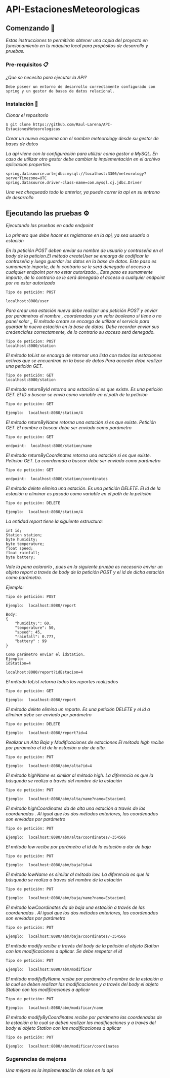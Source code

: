 # API-EstacionesMeteorologicas


## Comenzando 🚀

_Estas instrucciones te permitirán obtener una copia del proyecto en funcionamiento en tu máquina local para propósitos de desarrollo y pruebas._


### Pre-requisitos 📋

_¿Que se necesita para ejecutar la API?_

```
Debe poseer un entorno de desarrollo correctamente configurado con spring y un gestor de bases de datos relacional.
```

### Instalación 🔧

_Clonar el repositorio_  

```
$ git clone https://github.com/Raul-Larena/API-EstacionesMeteorologicas
```

_Crear un nuevo esquema con el nombre meteorology desde su gestor de bases de datos_

_La api viene con la configuración para utilizar como gestor a MySQL. En caso de utilizar otro gestor debe cambiar la implementación en el archivo aplicacion.properties._

```
spring.datasource.url=jdbc:mysql://localhost:3306/meteorology?serverTimezone=UTC
spring.datasource.driver-class-name=com.mysql.cj.jdbc.Driver
```
_Una vez chequeado todo lo anterior, ya puede correr la api en su entrono de desarrollo_


## Ejecutando las pruebas ⚙️

_Ejecutando las pruebas en cada endpoint_

_Lo primero que debe hacer es registrarse en la api, ya sea usuario o estación_

_En la petición POST deben enviar su nombre de usuario y contraseña  en el body de la peticion.El método createUser se encarga de codificar la contraseña y luego guardar los datos en la base de datos. Este paso es sumamente importe, de lo contrario se le será denegado el acceso a cualquier endpoint por no estar autorizado.__
_Este paso es sumamente importe, de lo contrario se le será denegado el acceso a cualquier endpoint por no estar autorizado_

```
Tipo de petición: POST

localhost:8080/user
```



_Para crear una estación nueva debe realizar una petición POST y  enviar por parámetros el nombre , coordenadas y  un valor booleano si tiene o no panel solar _
_El método create se encarga de utilizar el servicio para guardar la nueva estación en la base de datos.__
_Debe recordar enviar sus credenciales correctamente, de lo contrario su acceso será denegado._
```
Tipo de peticion: POST
localhost:8080/station
```

_El método toList se encarga de retornar una lista con todas las estaciones activas que se encuentran en la base de datos_
_Para acceder debe realizar una petición GET._
```
Tipo de petición: GET
localhost:8080/station
```
_El método returnById  retorna una estación si es que existe. Es una petición GET._
_El ID a buscar se envía como variable en el path de la petición_
```
Tipo de petición: GET

Ejemplo:  localhost:8080/station/4
```

_El método returnByName retorna una estación  si es que existe._
_Petición GET. El nombre a buscar debe ser enviado como parámetro_
 ```
Tipo de petición: GET

endpoint:  localhost:8080/station/name
```

_El método returnByCoordinates retorna una estación  si es que existe._
_Petición GET. La coordenada a buscar debe ser enviada como parámetro_
 ```
Tipo de petición: GET

endpoint:  localhost:8080/station/coordinates
```

_El método delete elimina una estación._
_Es una petición DELETE. El id de la estación a eliminar es pasado como variable en el path de la petición_

```
Tipo de petición: DELETE

Ejemplo:  localhost:8080/station/4
```

_La entidad report tiene la siguiente estructura:_
```
int id;
Station station;
byte humidity;
byte temperature;
float speed;
float rainfall;
byte battery;
```
_Vale la pena aclararlo , pues  en la siguiente prueba es necesario enviar un objeto report a través de body de la petición POST y el id de dicha estación como parámetro._

_Ejemplo:_
```
Tipo de petición: POST

Ejemplo:  localhost:8080/report

Body:
{
    "humidity;": 60,
    "temperature": 50,
    "speed": 45,
    "rainfall": 0.777,
    "battery" : 99
}

Como parámetro enviar el idStation. 
Ejemplo:
idStation=4  

localhost:8080/report?idEstacion=4
```


_El método toList retorna todos los reportes realizados_
```
Tipo de petición: GET

Ejemplo:  localhost:8080/report
```

_El método delete elimina un reporte._
_Es una petición DELETE y el id a eliminar debe ser enviado por parámetro_

```
Tipo de petición: DELETE

Ejemplo:  localhost:8080/report?id=4
```


_Realizar un Alta Baja y Modificaciones de estaciones_
_El método high recibe por parámetro el id de la estación a dar de alta._

```
Tipo de petición: PUT

Ejemplo:  localhost:8080/abm/alta?id=4
```

_El método highName es similar al método high. La diferencia es que la búsqueda se realiza a través del nombre de la estación_

```
Tipo de petición: PUT

Ejemplo:  localhost:8080/abm/alta/name?name=Estacion1
```
_El método  highCoordinates da de alta una estación a través de las coordenadas . Al igual que los dos métodos anteriores, las coordenadas son enviadas por parámetro_

```
Tipo de petición: PUT

Ejemplo:  localhost:8080/abm/alta/coordinates/-354566
```

_El método low recibe por parámetro el id de la estación a dar de baja_
```
Tipo de petición: PUT

Ejemplo:  localhost:8080/abm/baja?id=4
```

_El método lowName es similar al método low. La diferencia es que la búsqueda se realiza a traves del nombre de la estación_

```
Tipo de petición: PUT

Ejemplo:  localhost:8080/abm/baja/name?name=Estacion1
```

_El método  lowCoordinates da de baja una estación a través de las coordenadas . Al igual que los dos métodos anteriores, las coordenadas son enviadas por parámetro_

```
Tipo de petición: PUT

Ejemplo:  localhost:8080/abm/baja/coordinates/-354566
```

_El método modify recibe a través del body de la petición el objeto Station con las modificaciones a aplicar._
_Se debe respetar el id_

```
Tipo de petición: PUT

Ejemplo:  localhost:8080/abm/modificar
```

_El método modifyByName recibe por parámetro el nombre de la estación a la cual se deben realizar las modificaciones y a través del body el objeto Station con las modificaciones a aplicar_

```
Tipo de petición: PUT

Ejemplo:  localhost:8080/abm/modificar/name
```

_El método modifyByCoordinates recibe por parámetro las coordenadas de la estación a la cual se deben realizar las modificaciones y a través del body el objeto Station con las modificaciones a aplicar_

```
Tipo de petición: PUT

Ejemplo:  localhost:8080/abm/modificar/coordinates
```

### Sugerencias de mejoras

_Una mejora es la implementación de roles en la api_



